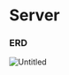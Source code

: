 # Server

### ERD
![Untitled](https://user-images.githubusercontent.com/100889562/223977408-2852cf80-dfd6-4342-85d2-25c84f817d1a.png)

